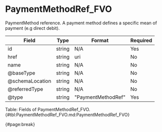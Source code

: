 <!--
    ATTENTION: This file was generated via gradle!
               Do NOT manually edit this file! Any such changes will be overwritten!
-->

# PaymentMethodRef_FVO

PaymentMethod reference.
A payment method defines a specific mean of payment (e.g direct debit).

| Field | Type | Format | Required |
| ------- | ------- | ------- | --- |
| id | string | N/A | Yes |
| href | string | uri | No |
| name | string | N/A | No |
| @baseType | string | N/A | No |
| @schemaLocation | string | N/A | No |
| @referredType | string | N/A | No |
| @type | string | "PaymentMethodRef" | Yes |

Table: Fields of PaymentMethodRef_FVO. {#tbl:PaymentMethodRef_FVO.md:PaymentMethodRef_FVO}

{#page:break}
